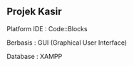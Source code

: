 Projek Kasir 
-------------------------------------
Platform IDE : Code::Blocks

Berbasis : GUI (Graphical User Interface)

Database : XAMPP
